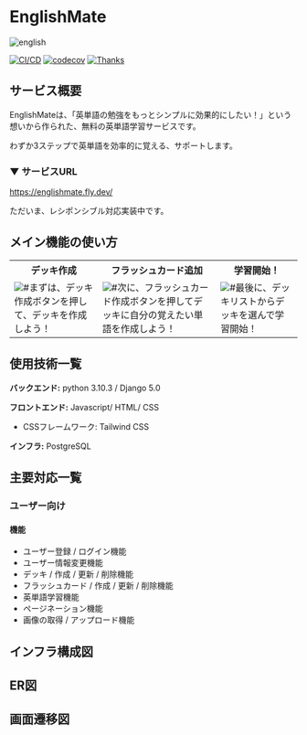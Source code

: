 # EnglishMate

![english](https://github.com/Daichi-11/EnglishMate/assets/60164519/554a2a2c-fbb9-4516-8627-e24d6db3e633)


[![CI/CD](https://github.com/keynyaan/hayabusatrip-frontend/actions/workflows/ci.yml/badge.svg?branch=main)](https://github.com/keynyaan/hayabusatrip-frontend/actions/workflows/ci.yml)
[![codecov](https://codecov.io/gh/keynyaan/hayabusatrip-frontend/graph/badge.svg?token=LCPY7L2MHO)](https://codecov.io/gh/keynyaan/hayabusatrip-frontend)
[![Thanks](https://img.shields.io/badge/Thank%20you-for%20visiting-00aab9)](https://www.hayabusatrip.com)

## サービス概要

EnglishMateは、「英単語の勉強をもっとシンプルに効果的にしたい！」という想いから作られた、無料の英単語学習サービスです。

わずか3ステップで英単語を効率的に覚える、サポートします。

### ▼ サービスURL

https://englishmate.fly.dev/

ただいま、レシポンシブル対応実装中です。

## メイン機能の使い方

<table>
  <tr>
     <th style="text-align: center">デッキ作成</th>
    <th style="text-align: center">フラッシュカード追加</th>
    <th style="text-align: center">学習開始！</th>
  </tr>
  <tr>
    <td><img src="#" alt="#" />まずは、デッキ作成ボタンを押して、デッキを作成しよう！</td>
    <td><img src="#" alt="#" />次に、フラッシュカード作成ボタンを押してデッキに自分の覚えたい単語を作成しよう！</td>
    <td><img src="#" alt="#" />最後に、デッキリストからデッキを選んで学習開始！</td>
  </tr>
</table>

## 使用技術一覧

**バックエンド:** python 3.10.3  / Django 5.0

**フロントエンド:** Javascript/ HTML/ CSS

- CSSフレームワーク: Tailwind CSS

**インフラ:** PostgreSQL

## 主要対応一覧

### ユーザー向け

#### 機能

- ユーザー登録 / ログイン機能
- ユーザー情報変更機能
- デッキ / 作成 / 更新 / 削除機能
- フラッシュカード / 作成 / 更新 / 削除機能
- 英単語学習機能
- ページネーション機能
- 画像の取得 / アップロード機能


## インフラ構成図


## ER図



## 画面遷移図

